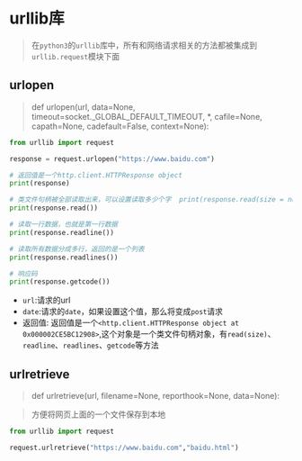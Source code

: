 # urllib库
>在`python3`的`urllib`库中，所有和网络请求相关的方法都被集成到`urllib.request`模块下面

## urlopen
> def urlopen(url, data=None, timeout=socket._GLOBAL_DEFAULT_TIMEOUT,
            *, cafile=None, capath=None, cadefault=False, context=None):

```Python
from urllib import request

response = request.urlopen("https://www.baidu.com")

# 返回值是一个http.client.HTTPResponse object
print(response)

# 类文件句柄被全部读取出来，可以设置读取多少个字  print(response.read(size = number))
print(response.read())

# 读取一行数据，也就是第一行数据
print(response.readline())

# 读取所有数据分成多行，返回的是一个列表
print(response.readlines())

# 响应码
print(response.getcode())

```

* `url`:请求的url
* `date`:请求的`date`，如果设置这个值，那么将变成`post`请求
* 返回值: 返回值是一个`<http.client.HTTPResponse object at 0x000002CE5BC12908>`,这个对象是一个类文件句柄对象，有`read(size)`、`readline`、`readlines`、`getcode`等方法

## urlretrieve
> def urlretrieve(url, filename=None, reporthook=None, data=None):

>方便将网页上面的一个文件保存到本地
```python
from urllib import request

request.urlretrieve("https://www.baidu.com","baidu.html")

```